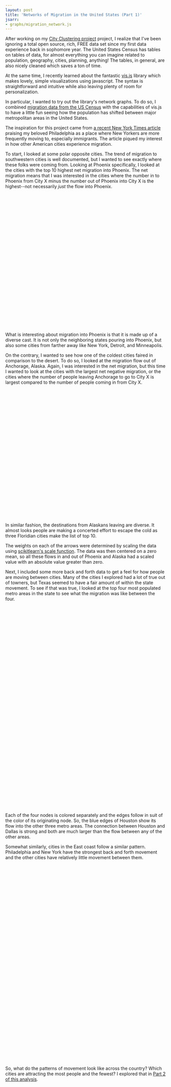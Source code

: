 ```yaml
---
layout: post
title: 'Networks of Migration in the United States (Part 1)'
jsarr:
- graphs/migration_network.js
---
```


After working on my [City Clustering project](https://ashleyajohn.github.io/2018/06/30/city-clustering.html) project, I realize that I've been ignoring a total open source, rich, FREE data set since my first data experience back in sophomore year. The United States Census has tables on tables of data, for almost everything you can imagine related to population, geography, cities, planning, anything! The tables, in general, are also nicely cleaned which saves a ton of time. 

At the same time, I recently learned about the fantastic [vis.js](http://visjs.org//) library which makes lovely, simple visualizations using javascript. The syntax is straightforward and intuitive while also leaving plenty of room for personalization. 

In particular, I wanted to try out the library's network graphs. To do so, I combined [migration data from the US Census](https://www.census.gov/topics/population/migration/guidance/metro-to-metro-migration-flows.html) with the capabilities of vis.js to have a little fun seeing how the population has shifted between major metropolitan areas in the United States. 

The inspiration for this project came from [a recent New York Times article](https://www.nytimes.com/2018/07/20/nyregion/philadelphia-new-york-migration-immigrants.html) praising my beloved Philadelphia as a place where New Yorkers are more frequently moving to, especially immigrants. The article piqued my interest in how other American cities experience migration. 


To start, I looked at some polar opposite cities. The trend of migration to southwestern cities is well documented, but I wanted to see exactly where these folks were coming from. Looking at Phoenix specifically, I looked at the cities with the top 10 highest net migration into Phoenix. The net migration means that I was interested in the cities where the number in to Phoenix from City X minus the number out of Phoenix into City X is the highest--not necessarily _just_ the flow into Phoenix.  
<br>
<div id="mynetworkPhx" style="height: 400px; width:400px"></div>
<br>
What is interesting about migration into Phoenix is that it is made up of a diverse cast. It is not only the neighboring states pouring into Phoenix, but also some cities from farther away like New York, Detroit, and Minneapolis. 

On the contrary, I wanted to see how one of the coldest cities faired in comparison to the desert. To do so, I looked at the migration flow out of Anchorage, Alaska. Again, I was interested in the net migration, but this time I wanted to look at the cities with the largest net negative migration, or the cities where the number of people leaving Anchorage to go to City X is largest compared to the number of people coming in from City X. 
<br>
<div id="mynetworkAnc" style="height: 400px; width:400px"></div>
<br>
In similar fashion, the destinations from Alaskans leaving are diverse. It almost looks people are making a concerted effort to escape the cold as three Floridian cities make the list of top 10. 

The weights on each of the arrows were determined by scaling the data using [scikitlearn's scale function](http://scikit-learn.org/stable/modules/generated/sklearn.preprocessing.scale.html#sklearn.preprocessing.scale). The data was then centered on a zero mean, so all these flows in and out of Phoenix and Alaska had a scaled value with an absolute value greater than zero. 

Next, I included some more back and forth data to get a feel for how people are moving between cities. Many of the cities I explored had a lot of true out of towners, but Texas seemed to have a fair amount of within the state movement. To see if that was true, I looked at the top four most populated metro areas in the state to see what the migration was like between the four. 

<br>
<div id="mynetworkTx" style="height: 600px; width:600px"></div>
<br>

Each of the four nodes is colored separately and the edges follow in suit of the color of its originating node. So, the blue edges of Houston show its flow into the other three metro areas. The connection between Houston and Dallas is strong and both are much larger than the flow between any of the other areas. 

Somewhat similarly, cities in the East coast follow a similar pattern. Philadelphia and New York have the strongest back and forth movement and the other cities have relatively little movement between them. 
<br>
<div id="mynetworkEast" style="height: 600px; width:600px"></div>
<br>

So, what do the patterns of movement look like across the country? Which cities are attracting the most people and the fewest? I explored that in [Part 2 of this analysis](https://ashleyajohn.github.io/2018/07/28/networks-part-2.html).
